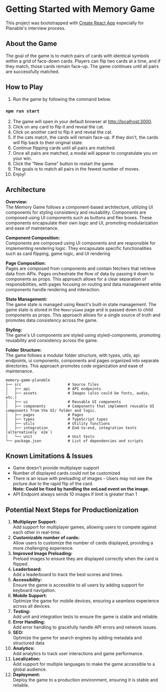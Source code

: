 # Getting Started with Memory Game

This project was bootstrapped with [Create React App](https://github.com/facebook/create-react-app) especially for Planable's interview process.

## About the Game

The goal of the game is to match pairs of cards with identical symbols within a grid of face-down cards. Players can flip two cards at a time, and if they match, those cards remain face-up. The game continues until all pairs are successfully matched.

## How to Play

1. Run the game by following the command below.

### `npm run start`

2. The game will open in your default browser at [http://localhost:3000](http://localhost:3000).
3. Click on any card to flip it and reveal the cat.
4. Click on another card to flip it and reveal the cat.
5. If the cats match, the cards will remain face-up. If they don't, the cards will flip back to their original state.
6. Continue flipping cards until all pairs are matched.
7. Once all pairs are matched, a modal will appear to congratulate you on your win.
8. Click the "New Game" button to restart the game.
9. The goals is to match all pairs in the fewest number of moves.
10. Enjoy!

## Architecture

**Overview:**
<br>
The Memory Game follows a component-based architecture, utilizing UI components for styling consistency and reusability. Components are composed using UI components such as buttons and flex boxes. These components encapsulate their own logic and UI, promoting modularization and ease of maintenance.

**Component Composition:**
<br>
Components are composed using UI components and are responsible for implementing rendering logic. They encapsulate specific functionalities such as card flipping, game logic, and UI rendering

**Page Composition:**
<br>
Pages are composed from components and contain fetchers that retrieve data from APIs. Pages orchestrate the flow of data by passing it down to components as props. This approach allows for a clear separation of responsibilities, with pages focusing on routing and data management while components handle rendering and interaction.

**State Management:**
<br>
The game state is managed using React's built-in state management. The game state is stored in the `MemoryGame` page and is passed down to child components as props. This approach allows for a single source of truth and promotes data consistency across the game.

**Styling:**
<br>
The game's UI components are styled using styled-components, promoting reusability and consistency across the game.

**Folder Structure:**
<br>
The game follows a modular folder structure, with types, utils, api endpoints, ui components, components and pages organized into separate directories. This approach promotes code organization and ease of maintenance.

    memory-game-planable
    ├── src                     # Source files
    │   ├── api                 # API endpoints
    │   ├── assets              # Images (also could be fonts, audio, etc.)
    │   ├── ui                  # Reusable UI components
    │   ├── components          # Components that implement reusable UI components from the UI/ folder and logic.
    │   ├── pages               # Pages
    │   ├── types               # TypeScript types
    │   ├── utils               # Utility functions 
    │   ├── integration         # End-to-end, integration tests (alternatively `e2e`)
    │   └── unit                # Unit tests
    └── package.json            # List of dependencies and scripts

## Known Limitations & Issues

* Game doesn't provide multiplayer support
* Number of displayed cards could not be customized
* There is an issue with preloading of images - Users may not see the picture due to the rapid flip of the card.
  <br>
  **Note: Could be fixed by handling the onLoad event on the image.**
* API Endpoint always sends 10 images if limit is greater than 1

## Potential Next Steps for Productionization

1. **Multiplayer Support:**
   <br>
   Add support for multiplayer games, allowing users to compete against each other in real-time.
2. **Customizable number of cards:**
   <br>
   Allow users to customize the number of cards displayed, providing a more challenging experience.
3. **Improved Image Preloading:**
   <br>
   Preload images to ensure they are displayed correctly when the card is flipped.
4. **Leaderboard:**
   <br>
   Add a leaderboard to track the best scores and times.
5. **Accessibility:**
   <br>
   Ensure the game is accessible to all users by adding support for keyboard navigation.
6. **Mobile Support:**
   <br>
   Optimize the game for mobile devices, ensuring a seamless experience across all devices.
7. **Testing:**
   <br>
   Add unit and integration tests to ensure the game is stable and reliable.
8. **Error Handling:**
   <br>
   Add error handling to gracefully handle API errors and network issues.
9. **SEO:**
   <br>
   Optimize the game for search engines by adding metadata and structured data
10. **Analytics:**
    <br>
    Add analytics to track user interactions and game performance.
11. **Localization:**
    <br>
    Add support for multiple languages to make the game accessible to a global audience.
12. **Deployment:**
    <br>
    Deploy the game to a production environment, ensuring it is stable and reliable.
